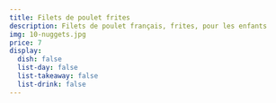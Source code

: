 ```yaml
---
title: Filets de poulet frites
description: Filets de poulet français, frites, pour les enfants
img: 10-nuggets.jpg
price: 7
display:
  dish: false
  list-day: false
  list-takeaway: false
  list-drink: false
---
```

